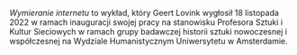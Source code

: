 _Wymieranie internetu_ to wykład, który Geert Lovink wygłosił 18 listopada 2022 w ramach inauguracji swojej pracy na stanowisku Profesora Sztuki i Kultur
Sieciowych w ramach grupy badawczej historii sztuki nowoczesnej i współczesnej na Wydziale Humanistycznym Uniwersytetu w Amsterdamie.
